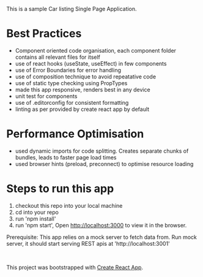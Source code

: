 This is a sample Car listing Single Page Application.

# Best Practices

* Component oriented code organisation, each component folder contains all relevant files for itself
* use of react hooks (useState, useEffect) in few components
* use of Error Boundaries for error handling
* use of composition technique to avoid repeatative code
* use of static type checking using PropTypes
* made this app responsive, renders best in any device
* unit test for components
* use of .editorconfig for consistent formatting
* linting as per provided by create react app by default



# Performance Optimisation

* used dynamic imports for code splitting. Creates separate chunks of bundles, leads to faster page load times
* used browser hints (preload, preconnect) to optimise resource loading

# Steps to run this app

1. checkout this repo into your local machine
2. cd into your repo
3. run 'npm install'
4. run 'npm start', Open [http://localhost:3000](http://localhost:3000) to view it in the browser.

Prerequisite:
This app relies on a mock server to fetch data from. Run mock server, it should start serving REST apis at 'http://localhost:3001'

&nbsp;
&nbsp;
&nbsp;
&nbsp;
&nbsp;

This project was bootstrapped with [Create React App](https://github.com/facebook/create-react-app).
